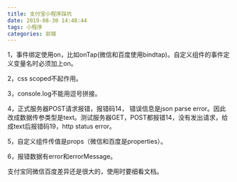 ```yaml
---
title: 支付宝小程序踩坑
date: 2019-08-30 14:48:44
tags: 小程序
categories: 前端
---
```


1，事件绑定使用on，比如onTap(微信和百度使用bindtap)。自定义组件的事件定义变量名时必须加上on。

2，css scoped不起作用。

3，console.log不能用逗号拼接。

4，正式服务器POST请求报错，报错码14， 错误信息是json parse error。因此改成数据传参类型是text。测试服务器GET，POST都报错14，没有发出请求，给成text后报错码19，http status error。

5，自定义组件传值是props（微信和百度是properties）。

<!-- more -->

6，报错数据有error和errorMessage。

支付宝同微信百度差异还是很大的，使用时要细看文档。